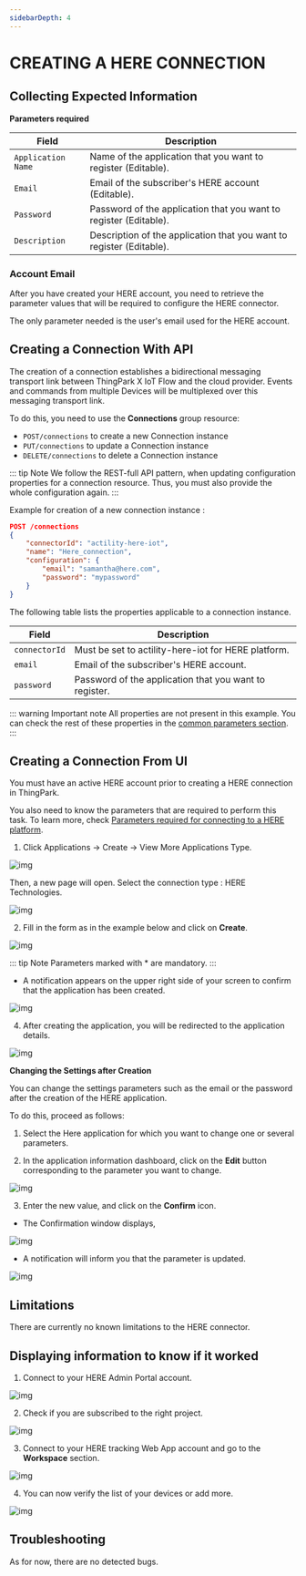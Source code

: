 ```yaml
---
sidebarDepth: 4
---
```


# CREATING A HERE CONNECTION

## Collecting Expected Information

<a id="HEREparameters">**Parameters required**</a>

| Field | Description |
| ------ | ----------- |
| ```Application Name``` | Name of the application that you want to register (Editable). |
| ```Email``` | Email of the subscriber's HERE account (Editable). |
| ```Password``` | Password of the application that you want to register (Editable). |
| ```Description``` | Description of the application that you want to register (Editable). |

### Account Email

After you have created your HERE account, you need to retrieve the parameter values that will be required to configure the HERE connector.

The only parameter needed is the user's email used for the HERE account.

## Creating a Connection With API

The creation of a connection establishes a bidirectional messaging transport link between ThingPark X IoT Flow and the cloud provider. Events and commands from multiple Devices will be multiplexed over this messaging transport link.


To do this, you need to use the **Connections** group resource:
*	`POST/connections` to create a new Connection instance
*	`PUT/connections` to update a Connection instance
*	`DELETE/connections` to delete a Connection instance


::: tip Note
We follow the REST-full API pattern, when updating configuration properties for a connection resource. Thus, you must also provide the whole configuration again.
:::

Example for creation of a new connection instance :

```json
POST /connections
{
    "connectorId": "actility-here-iot",
    "name": "Here_connection",
    "configuration": {
        "email": "samantha@here.com",
        "password": "mypassword"
    }
}
```

The following table lists the properties applicable to a connection instance.

| Field | Description |
| ------ | ----------- |
| ```connectorId``` | Must be set to actility-here-iot for HERE platform. |
| ```email``` | Email of the subscriber's HERE account. |
| ```password``` | Password of the application that you want to register. |

::: warning Important note
All properties are not present in this example. You can check the rest of these properties in the [common parameters section](../../Getting_Started/Setting_Up_A_Connection_instance/About_connections.html#common-parameters).
:::

## Creating a Connection From UI

You must have an active HERE account prior to creating a HERE connection in ThingPark. 

You also need to know the parameters that are required to perform this task. To learn more, check [Parameters required for connecting to a HERE platform](#HEREparameters).

1. Click Applications -> Create -> View More Applications Type. 

![img](./images/ui/here_application_create.png)

Then, a new page will open. Select the connection type : HERE Technologies.

![img](./images/ui/here_select_connection.png)

2. Fill in the form as in the example below and click on **Create**.

![img](./images/ui/set_your_connection.png)

::: tip Note
Parameters marked with * are mandatory.
:::

* A notification appears on the upper right side of your screen to confirm that the application has been created.

![img](./images/ui/connection_created.png)

4. After creating the application, you will be redirected to the application details.

![img](./images/ui/connection_page.png)


**Changing the Settings after Creation**

You can change the settings parameters such as the email or the password after the creation of the HERE application.

To do this, proceed as follows:

1. Select the Here application for which you want to change one or several parameters.

2. In the application information dashboard, click on the **Edit** button corresponding to the parameter you want to change.

![img](./images/ui/edit_button.png)

3. Enter the new value, and click on the **Confirm** icon.

* The Confirmation window displays,

![img](./images/ui/proceed_update.png)

* A notification will inform you that the parameter is updated.

![img](./images/ui/confirmation_update.png)

## Limitations

There are currently no known limitations to the HERE connector.

## Displaying information to know if it worked

1.	Connect to your HERE Admin Portal account.

![img](./images/here_admin_sign_in.png)

2.	Check if you are subscribed to the right project.
      
![img](./images/project_subscribe.png)

3. Connect to your HERE tracking Web App account and go to the **Workspace** section.

![img](./images/here_workspace.png)

4. You can now verify the list of your devices or add more.

![img](./images/here_devices.png)

## Troubleshooting

[comment]: <> (<a id="troubleshooting"></a>)

As for now, there are no detected bugs.


